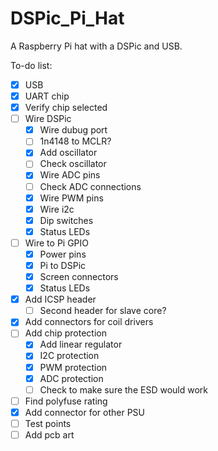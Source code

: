 # DSPic_Pi_Hat
A Raspberry Pi hat with a DSPic and USB.

To-do list:
- [x] USB
- [x] UART chip
- [x] Verify chip selected 
- [ ] Wire DSPic 
    - [x] Wire dubug port
    - [ ] 1n4148 to MCLR?
    - [x] Add oscillator
    - [ ] Check oscillator
    - [x] Wire ADC pins
    - [ ] Check ADC connections
    - [x] Wire PWM pins
    - [x] Wire i2c
    - [x] Dip switches
    - [x] Status LEDs
- [ ] Wire to Pi GPIO
    - [x] Power pins
    - [x] Pi to DSPic
    - [x] Screen connectors
    - [x] Status LEDs
- [x] Add ICSP header
    - [ ] Second header for slave core?
- [x] Add connectors for coil drivers
- [ ] Add chip protection
    - [x] Add linear regulator
    - [x] I2C protection
    - [x] PWM protection
    - [x] ADC protection
    - [ ] Check to make sure the ESD would work
- [ ] Find polyfuse rating
- [x] Add connector for other PSU
- [ ] Test points
- [ ] Add pcb art